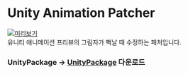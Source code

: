 # Unity Animation Patcher
[![미리보기](https://i9.ytimg.com/vi_webp/ntnLfhvuHyA/maxresdefault.webp?v=6514b06a&sqp=CPzU16gG&rs=AOn4CLBeDdO6mUblIAtb8dU4fwQdDcsLmw)](https://youtu.be/ntnLfhvuHyA?si=MMKwv5RdyNyy4hic)  
유니티 애니메이션 프리뷰의 그림자가 뻑날 때 수정하는 패처입니다.

### UnityPackage -> [UnityPackage](https://github.com/NK-Studio/Unity-AnimationPreview-Patcher/releases/tag/1.0.0) 다운로드
